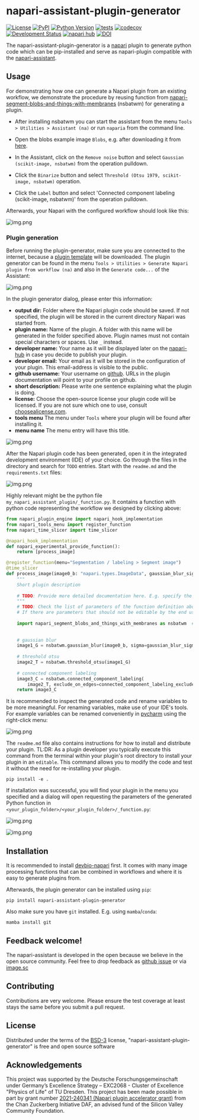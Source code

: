 # napari-assistant-plugin-generator
[![License](https://img.shields.io/pypi/l/napari-assistant-plugin-generator.svg?color=green)](https://github.com/haesleinhuepf/napari-assistant-plugin-generator/raw/master/LICENSE)
[![PyPI](https://img.shields.io/pypi/v/napari-assistant-plugin-generator.svg?color=green)](https://pypi.org/project/napari-assistant-plugin-generator)
[![Python Version](https://img.shields.io/pypi/pyversions/napari-assistant-plugin-generator.svg?color=green)](https://python.org)
[![tests](https://github.com/haesleinhuepf/napari-assistant-plugin-generator/workflows/tests/badge.svg)](https://github.com/haesleinhuepf/napari-assistant-plugin-generator/actions)
[![codecov](https://codecov.io/gh/haesleinhuepf/napari-assistant-plugin-generator/branch/master/graph/badge.svg)](https://codecov.io/gh/haesleinhuepf/napari-assistant-plugin-generator)
[![Development Status](https://img.shields.io/pypi/status/napari-assistant-plugin-generator.svg)](https://en.wikipedia.org/wiki/Software_release_life_cycle#Alpha)
[![napari hub](https://img.shields.io/endpoint?url=https://api.napari-hub.org/shields/napari-assistant-plugin-generator)](https://napari-hub.org/plugins/napari-assistant-plugin-generator)
[![DOI](https://zenodo.org/badge/322312181.svg)](https://zenodo.org/badge/latestdoi/322312181)

The napari-assistant-plugin-generator is a [napari](https://github.com/napari/napari) plugin to generate python code which can be pip-installed and serve as napari-plugin compatible with the [napari-assistant](https://www.napari-hub.org/plugins/napari-assistant).

## Usage

For demonstrating how one can generate a Napari plugin from an existing workflow, we demonstrate the procedure by reusing function from [napari-segment-blobs-and-things-with-membranes](https://www.napari-hub.org/plugins/napari-segment-blobs-and-things-with-membranes) (nsbatwm) for generating a plugin.

* After installing nsbatwm you can start the assistant from the menu `Tools > Utilities > Assistant (na)` or run `naparia` from the command line. 

* Open the blobs example image `Blobs`, e.g. after downloading it from [here](https://github.com/clEsperanto/napari_pyclesperanto_assistant/blob/master/napari_pyclesperanto_assistant/data/blobs.tif).

* In the Assistant, click on the `Remove noise` button and select `Gaussian (scikit-image, nsbatwm)` from the operation pulldown.
* Click the `Binarize` button and select `Threshold (Otsu 1979, scikit-image, nsbatwm)` operation.
* Click the `Label` button and select 'Connected component labeling (scikit-image, nsbatwm)' from the operation pulldown.

Afterwards, your Napari with the configured workflow should look like this:

![img.png](https://github.com/haesleinhuepf/napari-assistant-plugin-generator/raw/main/docs/screenshot_workflow.png)

### Plugin generation

Before running the plugin-generator, make sure you are connected to the internet, 
because a [plugin template](https://github.com/haesleinhuepf/cookiecutter-napari-assistant-plugin-generator-plugin) will be downloaded. 
The plugin generator can be found in the menu `Tools > Utilities > Generate Napari plugin from workflow (na)` and also 
in the `Generate code...` of the Assistant:

![img.png](https://github.com/haesleinhuepf/napari-assistant-plugin-generator/raw/main/docs/generate_napari_plugin1.png)

In the plugin generator dialog, please enter this information:
* **output dir:** Folder where the Napari plugin code should be saved. If not specified, the plugin will be stored in the current directory Napari was started from.
* **plugin name:** Name of the plugin. A folder with this name will be generated in the folder specified above. Plugin names must not contain special characters or spaces. Use `_` instead.
* **developer name:** Your name as it will be displayed later on the [napari-hub](https://napari-hub.org) in case you decide to publish your plugin.
* **developer email:** Your email as it will be stored in the configuration of your plugin. This email-address is visible to the public.
* **github username:** Your username on [github](https://github.com). URLs in the plugin documentation will point to your profile on github.
* **short description:** Please write one sentence explaining what the plugin is doing.
* **license:** Choose the open-source license your plugin code will be licensed. If you are not sure which one to use, consult [choosealicense.com](https://choosealicense.com).
* **tools menu** The menu under `Tools` where your plugin will be found after installing it.
* **menu name** The menu entry will have this title.

![img.png](https://github.com/haesleinhuepf/napari-assistant-plugin-generator/raw/main/docs/generate_napari_plugin2.png)

After the Napari plugin code has been generated, open it in the integrated development environment (IDE) of your choice. 
Go through the files in the directory and search for `TODO` entries. Start with the `readme.md` and the `requirements.txt` files:

![img.png](https://github.com/haesleinhuepf/napari-assistant-plugin-generator/raw/main/docs/generate_napari_plugin4.png)

Highly relevant might be the python file `my_napari_assistant_plugin/_function.py`. It contains a function with python code representing the workflow we designed by clicking above:

```python
from napari_plugin_engine import napari_hook_implementation
from napari_tools_menu import register_function
from napari_time_slicer import time_slicer

@napari_hook_implementation
def napari_experimental_provide_function():
    return [process_image]

@register_function(menu="Segmentation / labeling > Segment image")
@time_slicer
def process_image(image0_b: "napari.types.ImageData", gaussian_blur_sigma_2: float = 1.0, connected_component_labeling_exclude_on_edges_3: bool = False) -> "napari.types.LabelsData":
    """
    Short plugin description
    
    # TODO: Provide more detailed documentation here. E.g. specify the parameters and what values users should enter.
    """
    # TODO: Check the list of parameters of the function definition above. 
    # If there are parameters that should not be editable by the end user, move their definition and values here instead.
    
    import napari_segment_blobs_and_things_with_membranes as nsbatwm  # version 0.3.3
    
    
    # gaussian blur
    image1_G = nsbatwm.gaussian_blur(image0_b, sigma=gaussian_blur_sigma_2)
    
    # threshold otsu
    image2_T = nsbatwm.threshold_otsu(image1_G)
    
    # connected component labeling
    image3_C = nsbatwm.connected_component_labeling(
        image2_T, exclude_on_edges=connected_component_labeling_exclude_on_edges_3)
    return image3_C
```

It is recommended to inspect the generated code and rename variables to be more meaningful.
For renaming variables, make use of your IDE's tools. 
For example variables can be renamed conveniently in [pycharm](https://www.jetbrains.com/pycharm/) using the right-click menu:

![img.png](https://github.com/haesleinhuepf/napari-assistant-plugin-generator/raw/main/docs/generate_napari_plugin3.png)

The `readme.md` file also contains instructions for how to install and distribute your plugin. 
TL:DR: As a plugin developer you typically execute this command from the terminal within your plugin's root directory to install your plugin in an `editable`. 
This command allows you to modify the code and test it without the need for re-installing your plugin.

```
pip install -e .
```

If installation was successful, you will find your plugin in the menu you specified and a dialog will open requesting the parameters of the generated Python function in `<your_plugin_folder>/<your_plugin_folder>/_function.py`:

![img.png](https://github.com/haesleinhuepf/napari-assistant-plugin-generator/raw/main/docs/generate_napari_plugin5.png)

![img.png](https://github.com/haesleinhuepf/napari-assistant-plugin-generator/raw/main/docs/generate_napari_plugin6.png)


## Installation

It is recommended to install [devbio-napari](https://www.napari-hub.org/plugins/devbio-napari#installation) first. It comes with many image processing functions that can be combined in workflows and where it is easy to generate plugins from.

Afterwards, the plugin generator can be installed using `pip`:
```
pip install napari-assistant-plugin-generator
```

Also make sure you have `git` installed. E.g. using `mamba`/`conda`:

```
mamba install git
```

## Feedback welcome!

The napari-assistant is developed in the open because we believe in the open source community. Feel free to drop feedback as [github issue](https://github.com/haesleinhuepf/napari-assistant-plugin-generator/issues) or via [image.sc](https://image.sc)

## Contributing

Contributions are very welcome. Please ensure
the test coverage at least stays the same before you submit a pull request.

## License

Distributed under the terms of the [BSD-3] license,
"napari-assistant-plugin-generator" is free and open source software

## Acknowledgements
This project was supported by the Deutsche Forschungsgemeinschaft under Germany’s Excellence Strategy – EXC2068 - Cluster of Excellence "Physics of Life" of TU Dresden. 
This project has been made possible in part by grant number [2021-240341 (Napari plugin accelerator grant)](https://chanzuckerberg.com/science/programs-resources/imaging/napari/improving-image-processing/) from the Chan Zuckerberg Initiative DAF, an advised fund of the Silicon Valley Community Foundation.

[BSD-3]: http://opensource.org/licenses/BSD-3-Clause

